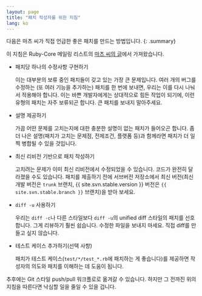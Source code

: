 ```yaml
---
layout: page
title: "패치 작성자를 위한 지침"
lang: ko
---
```


다음은 마츠 씨가 직접 언급한 좋은 패치를 만드는 방법입니다.
{: .summary}

이 지침은 Ruby-Core 메일링 리스트의 [마츠 씨의 글][ruby-core-post]에서
가져왔습니다.

* 패치당 하나의 수정사항 구현하기

  이는 대부분의 보류 중인 패치들이 갖고 있는 가장 큰 문제입니다. 여러 개의
  버그를 수정하는 (또 여러 기능을 추가하는) 패치를 한 번에 보내면, 우리는 이를
  다시 나눠서 적용해야 합니다. 이는 바쁜 개발자에게는 상대적으로 힘든 작업이
  되기에, 이런 유형의 패치는 자주 보류되곤 합니다. 큰 패치를 보내지 말아주세요.

* 설명 제공하기

  가끔 어떤 문제를 고치는지에 대한 충분한 설명이 없는 패치가 들어오곤 합니다. 좀
  더 나은 설명(패치가 고치는 문제점, 전제조건, 플랫폼 등)과 함께라면 패치가 더
  일찍 병합될 수 있을 것입니다.

* 최신 리비전 기반으로 패치 작성하기

  고치려는 문제가 이미 최신 리비전에서 수정되었을 수 있습니다. 코드가 완전히
  달라졌을 수도 있습니다. 패치를 제출하기 전에 서브버전 저장소에서 최신
  버전(최신 개발 버전은 `trunk` 브랜치, {{ site.svn.stable.version }} 버전은
  `{{ site.svn.stable.branch }}` 브랜치)을 받아 보세요.

* `diff -u` 사용하기

  우리는 `diff -c`나 다른 스타일보다 `diff -u`의 unified diff 스타일의 패치를
  선호합니다. 그게 리뷰하기 훨씬 쉽습니다. 수정한 파일을 보내지 마세요. 직접
  diff를 만들고 싶지 않습니다.

* 테스트 케이스 추가하기(선택 사항)

  패치가 테스트 케이스(`test/*/test_*.rb`에 패치하는 게 좋습니다)를 제공하면
  작성자의 의도와 패치를 이해하는 데 도움이 됩니다.

추후에는 Git 스타일 push/pull 워크플로로 옮겨갈 수 있습니다. 하지만 그 전까진
위의 지침을 따른다면 낙심할 일을 줄일 수 있을 겁니다.


[ruby-core-post]: http://blade.nagaokaut.ac.jp/cgi-bin/scat.rb/ruby/ruby-core/25139
